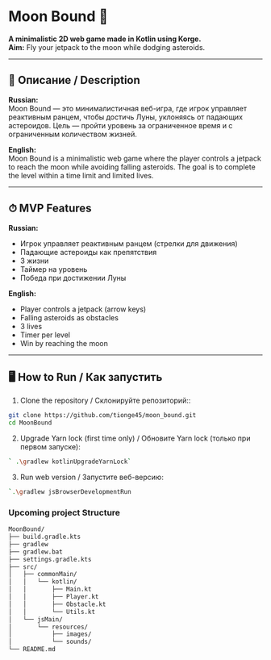 # Moon Bound 🌙

**A minimalistic 2D web game made in Kotlin using Korge.**  
**Aim:** Fly your jetpack to the moon while dodging asteroids.

---

## 📖 Описание / Description

**Russian:**  
Moon Bound — это минималистичная веб-игра, где игрок управляет реактивным ранцем, чтобы достичь Луны, уклоняясь от падающих астероидов. Цель — пройти уровень за ограниченное время и с ограниченным количеством жизней.

**English:**  
Moon Bound is a minimalistic web game where the player controls a jetpack to reach the moon while avoiding falling asteroids. The goal is to complete the level within a time limit and limited lives.

---

## ⏱ MVP Features

**Russian:**
- Игрок управляет реактивным ранцем (стрелки для движения)
- Падающие астероиды как препятствия
- 3 жизни
- Таймер на уровень
- Победа при достижении Луны

**English:**
- Player controls a jetpack (arrow keys)
- Falling asteroids as obstacles
- 3 lives
- Timer per level
- Win by reaching the moon


---

## 🖥 How to Run / Как запустить

1. Clone the repository / Склонируйте репозиторий::
```bash
git clone https://github.com/tionge45/moon_bound.git
cd MoonBound
````

2. Upgrade Yarn lock (first time only) / Обновите Yarn lock (только при первом запуске):
```bash
` .\gradlew kotlinUpgradeYarnLock`
```

3. Run web version / Запустите веб-версию:
```bash
`.\gradlew jsBrowserDevelopmentRun
```

### Upcoming project Structure
```bash
MoonBound/
├── build.gradle.kts
├── gradlew
├── gradlew.bat
├── settings.gradle.kts
├── src/
│   ├── commonMain/
│   │   └── kotlin/
│   │       ├── Main.kt
│   │       ├── Player.kt
│   │       ├── Obstacle.kt
│   │       └── Utils.kt
│   └── jsMain/
│       └── resources/
│           ├── images/
│           └── sounds/
└── README.md

```
